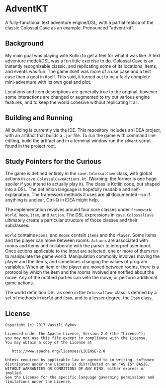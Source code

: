 # AdventKT

A fully-functional text adventure engine/DSL, with a partial replica of the
classic Colossal Cave as an example. Pronounced "advent kit".

## Background

My main goal was playing with Kotlin to get a feel for what it was like. A text
adventure model/DSL was a fun little exercise to do. Colossal Cave is an
instantly recognizable classic, and replicating some of its locations, items,
and events was fun. The game itself was more of a use case and a test case than
a goal in itself. This said, it turned out to be a fairly complete
mini-adventure with its own goal and plot.

Locations and item descriptions are generally true to the original, however some
interactions are changed or augmented to try out various engine features, and to
keep the world cohesive without replicating it all.

## Building and Running

All building is currently via the IDE. This repository includes an IDEA project,
with an artifact that builds a `.jar` file. To run the game with command line
editing, build the artifact and in a terminal window run the `advent` script
found in the project root.

## Study Pointers for the Curious

The game is defined entirely in the `cave.ColossalCave` class, with global
actions in `cave.ColossalCaveActions.kt`. (Warning: the former is one huge
spoiler if you intend to actually play it). The class is Kotlin code, but
shaped into a DSL. The definition language is hopefully readable and
self-explanatory. The framework methods it uses are all documented--so if
anything is unclear, Ctrl-Q in IDEA might help.

The implementation revolves around four core classes under `framework`: `World`,
`Room`, `Item`, and `Action`. The DSL expressions in `cave.ColossalCave`
ultimately create a particular structure of those classes and their subclasses.

`World` contains `Rooms`, and `Rooms` contain `Items` and the `Player`. Some
items and the player can move between rooms. `Actions` are associated with rooms
and items and collaborate with the parser to interpret user input. Once actions
applicable to the input are selected, one or more of them run to manipulate the
game world. Manipulation commonly involves moving the player and the items, and
sometimes changing the values of program variables. When an item or the player
are moved between rooms, there is a protocol by which the item and the rooms
involved are notified about the move. Any of the notified parties can veto the
move, or perform additional game actions.

The world definition DSL as seen in the `ColossalCave` class is defined by a set
of methods in `World` and `Room`, and to a lesser degree, the `Item` class.

## License

    Copyright (c) 2017 Vassili Bykov

    Licensed under the Apache License, Version 2.0 (the "License");
    you may not use this file except in compliance with the License.
    You may obtain a copy of the License at
 
       http://www.apache.org/licenses/LICENSE-2.0
     
    Unless required by applicable law or agreed to in writing, software
    distributed under the License is distributed on an "AS IS" BASIS,
    WITHOUT WARRANTIES OR CONDITIONS OF ANY KIND, either express or implied.
    See the License for the specific language governing permissions and
    limitations under the License.
